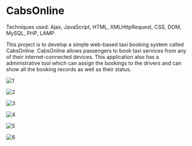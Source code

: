 # CabsOnline

Techniques used: Ajax, JavaScript, HTML, XMLHttpRequest, CSS, DOM, MySQL, PHP, LAMP.

This project is to develop a simple web-based taxi booking system called CabsOnline. CabsOnline allows passengers to book taxi services from any of their internet-connected devices. This application also has a administrative tool which can assign the bookings to the drivers and can show all the booking records as well as their status.

![1](https://user-images.githubusercontent.com/21269499/31752465-9c09698e-b4e7-11e7-9a88-f198680393cf.png)

![2](https://user-images.githubusercontent.com/21269499/31752466-9c3cac72-b4e7-11e7-8e6e-f667a8a5a67e.png)

![3](https://user-images.githubusercontent.com/21269499/31752467-9c6ec266-b4e7-11e7-98c1-6a8f6966d5ad.png)

![4](https://user-images.githubusercontent.com/21269499/31752469-9cac93fc-b4e7-11e7-9290-1fffe6b77330.png)

![5](https://user-images.githubusercontent.com/21269499/31752470-9ce1b4c4-b4e7-11e7-9105-dbfcab6f8e8a.png)

![6](https://user-images.githubusercontent.com/21269499/31752464-9bcdd978-b4e7-11e7-8e66-c1f560ed8479.png)
